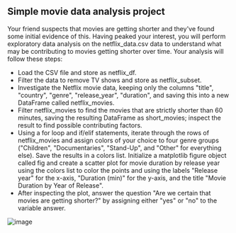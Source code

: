 ## Simple movie data analysis project

Your friend suspects that movies are getting shorter and they've found some initial evidence of this. Having peaked your interest, you will perform exploratory data analysis on the netflix_data.csv data to understand what may be contributing to movies getting shorter over time. Your analysis will follow these steps:

- Load the CSV file and store as netflix_df.
- Filter the data to remove TV shows and store as netflix_subset.
- Investigate the Netflix movie data, keeping only the columns "title", "country", "genre", "release_year", "duration", and saving this into a new DataFrame called netflix_movies.
- Filter netflix_movies to find the movies that are strictly shorter than 60 minutes, saving the resulting DataFrame as short_movies; inspect the result to find possible contributing factors.
- Using a for loop and if/elif statements, iterate through the rows of netflix_movies and assign colors of your choice to four genre groups ("Children", "Documentaries", "Stand-Up", and "Other" for everything else). Save the results in a colors list. Initialize a matplotlib figure object called fig and create a scatter plot for movie duration by release year using the colors list to color the points and using the labels "Release year" for the x-axis, "Duration (min)" for the y-axis, and the title "Movie Duration by Year of Release".
- After inspecting the plot, answer the question "Are we certain that movies are getting shorter?" by assigning either "yes" or "no" to the variable answer.

![image](https://github.com/Mateoswiatek/DC_Netflix_movies/assets/115046087/371743e1-77fc-4c85-bb95-c9c3884b20ec)
